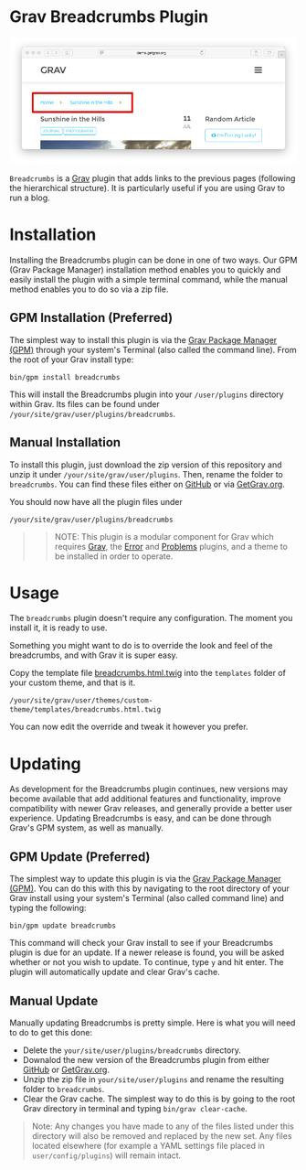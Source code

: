 # Grav Breadcrumbs Plugin

![Breadcrumbs](assets/readme_1.png)

`Breadcrumbs` is a [Grav](http://github.com/getgrav/grav) plugin that adds links to the previous pages (following the hierarchical structure).
It is particularly useful if you are using Grav to run a blog.

# Installation

Installing the Breadcrumbs plugin can be done in one of two ways. Our GPM (Grav Package Manager) installation method enables you to quickly and easily install the plugin with a simple terminal command, while the manual method enables you to do so via a zip file. 

## GPM Installation (Preferred)

The simplest way to install this plugin is via the [Grav Package Manager (GPM)](http://learn.getgrav.org/advanced/grav-gpm) through your system's Terminal (also called the command line).  From the root of your Grav install type:

    bin/gpm install breadcrumbs

This will install the Breadcrumbs plugin into your `/user/plugins` directory within Grav. Its files can be found under `/your/site/grav/user/plugins/breadcrumbs`.

## Manual Installation

To install this plugin, just download the zip version of this repository and unzip it under `/your/site/grav/user/plugins`. Then, rename the folder to `breadcrumbs`. You can find these files either on [GitHub](https://github.com/getgrav/grav-plugin-breadcrumbs) or via [GetGrav.org](http://getgrav.org/downloads/plugins#extras).

You should now have all the plugin files under

    /your/site/grav/user/plugins/breadcrumbs

>> NOTE: This plugin is a modular component for Grav which requires [Grav](http://github.com/getgrav/grav), the [Error](https://github.com/getgrav/grav-plugin-error) and [Problems](https://github.com/getgrav/grav-plugin-problems) plugins, and a theme to be installed in order to operate.

# Usage

The `breadcrumbs` plugin doesn't require any configuration. The moment you install it, it is ready to use.

Something you might want to do is to override the look and feel of the breadcrumbs, and with Grav it is super easy.

Copy the template file [breadcrumbs.html.twig](templates/breadcrumbs.html.twig) into the `templates` folder of your custom theme, and that is it. 

```
/your/site/grav/user/themes/custom-theme/templates/breadcrumbs.html.twig
```

You can now edit the override and tweak it however you prefer.

# Updating

As development for the Breadcrumbs plugin continues, new versions may become available that add additional features and functionality, improve compatibility with newer Grav releases, and generally provide a better user experience. Updating Breadcrumbs is easy, and can be done through Grav's GPM system, as well as manually.

## GPM Update (Preferred)

The simplest way to update this plugin is via the [Grav Package Manager (GPM)](http://learn.getgrav.org/advanced/grav-gpm). You can do this with this by navigating to the root directory of your Grav install using your system's Terminal (also called command line) and typing the following:

    bin/gpm update breadcrumbs

This command will check your Grav install to see if your Breadcrumbs plugin is due for an update. If a newer release is found, you will be asked whether or not you wish to update. To continue, type `y` and hit enter. The plugin will automatically update and clear Grav's cache.

## Manual Update

Manually updating Breadcrumbs is pretty simple. Here is what you will need to do to get this done:

* Delete the `your/site/user/plugins/breadcrumbs` directory.
* Downalod the new version of the Breadcrumbs plugin from either [GitHub](https://github.com/getgrav/grav-plugin-breadcrumbs) or [GetGrav.org](http://getgrav.org/downloads/plugins#extras).
* Unzip the zip file in `your/site/user/plugins` and rename the resulting folder to `breadcrumbs`.
* Clear the Grav cache. The simplest way to do this is by going to the root Grav directory in terminal and typing `bin/grav clear-cache`.

> Note: Any changes you have made to any of the files listed under this directory will also be removed and replaced by the new set. Any files located elsewhere (for example a YAML settings file placed in `user/config/plugins`) will remain intact.
